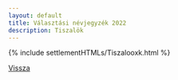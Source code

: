 ```yaml
---
layout: default
title: Választási névjegyzék 2022
description: Tiszalök
---
```


{% include settlementHTMLs/Tiszalooxk.html %}

[Vissza](../)